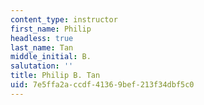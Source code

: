 ```yaml
---
content_type: instructor
first_name: Philip
headless: true
last_name: Tan
middle_initial: B.
salutation: ''
title: Philip B. Tan
uid: 7e5ffa2a-ccdf-4136-9bef-213f34dbf5c0
---
```

